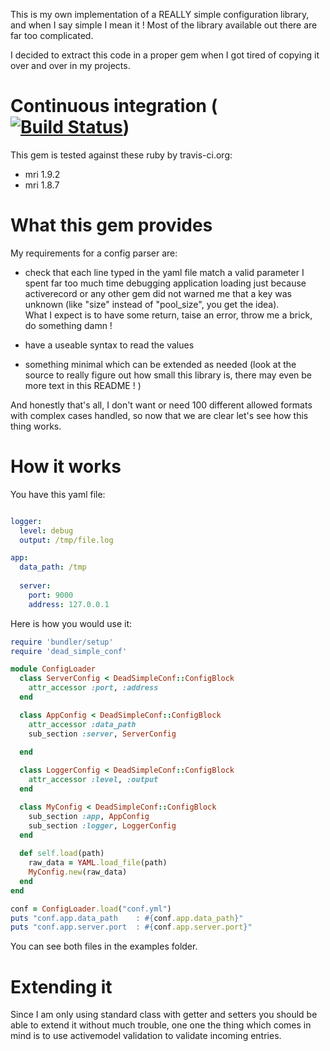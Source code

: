 
This is my own implementation of a REALLY simple configuration library, and
when I say simple I mean it ! Most of the library available out there are far
too complicated.

I decided to extract this code in a proper gem when I got tired of copying it over
and over in my projects.

# Continuous integration ([![Build Status](https://secure.travis-ci.org/schmurfy/dead_simple_conf.png)](http://travis-ci.org/schmurfy/dead_simple_conf))

This gem is tested against these ruby by travis-ci.org:

- mri 1.9.2
- mri 1.8.7

# What this gem provides

My requirements for a config parser are:

- check that each line typed in the yaml file match a valid parameter
  I spent far too much time debugging application loading just because
  activerecord or any other gem did not warned me that a key was unknown
  (like "size" instead of "pool_size", you get the idea).  
  What I expect is to have some return, taise an error, throw me a brick, do something damn !

- have a useable syntax to read the values
- something minimal which can be extended as needed (look at the source
  to really figure out how small this library is, there may even be more text
  in this README ! )

And honestly that's all, I don't want or need 100 different allowed formats
with complex cases handled, so now that we are clear let's see how this
thing works.



# How it works

You have this yaml file:

```yaml

logger:
  level: debug
  output: /tmp/file.log

app:
  data_path: /tmp
  
  server:
    port: 9000
    address: 127.0.0.1
```

Here is how you would use it:

```ruby
require 'bundler/setup'
require 'dead_simple_conf'

module ConfigLoader
  class ServerConfig < DeadSimpleConf::ConfigBlock
    attr_accessor :port, :address
  end

  class AppConfig < DeadSimpleConf::ConfigBlock
    attr_accessor :data_path
    sub_section :server, ServerConfig
  
  end

  class LoggerConfig < DeadSimpleConf::ConfigBlock
    attr_accessor :level, :output
  end

  class MyConfig < DeadSimpleConf::ConfigBlock
    sub_section :app, AppConfig
    sub_section :logger, LoggerConfig  
  end
  
  def self.load(path)
    raw_data = YAML.load_file(path)
    MyConfig.new(raw_data)
  end
end

conf = ConfigLoader.load("conf.yml")
puts "conf.app.data_path    : #{conf.app.data_path}"
puts "conf.app.server.port  : #{conf.app.server.port}"

```

You can see both files in the examples folder.


# Extending it

Since I am only using standard class with getter and setters you should be able to extend it
without much trouble, one one the thing which comes in mind is to use activemodel validation
to validate incoming entries.

